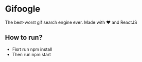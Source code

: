 # Gifoogle
The best-worst gif search engine ever.
Made with ❤️ and ReactJS

## How to run?
- Fisrt run npm install
- Then run npm start